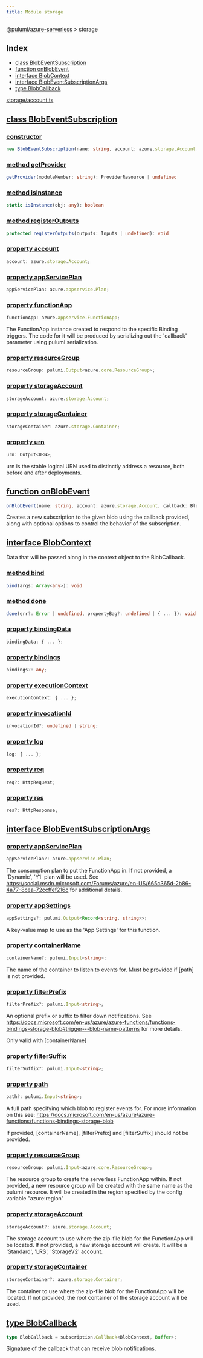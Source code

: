 ```yaml
---
title: Module storage
---
```


<a href="../index.html">@pulumi/azure-serverless</a> &gt; storage

<h2 class="pdoc-module-header">Index</h2>

* <a href="#BlobEventSubscription">class BlobEventSubscription</a>
* <a href="#onBlobEvent">function onBlobEvent</a>
* <a href="#BlobContext">interface BlobContext</a>
* <a href="#BlobEventSubscriptionArgs">interface BlobEventSubscriptionArgs</a>
* <a href="#BlobCallback">type BlobCallback</a>

<a href="/storage/account.ts">storage/account.ts</a> 


<h2 class="pdoc-module-header" id="BlobEventSubscription">
<a class="pdoc-member-name" href="/storage/account.ts#L181">class BlobEventSubscription</a>
</h2>
<h3 class="pdoc-member-header">
<a class="pdoc-child-name" href="/storage/account.ts#L182">constructor</a>
</h3>

```typescript
new BlobEventSubscription(name: string, account: azure.storage.Account, callback: BlobCallback, bindings: pulumi.Output<BlobBinding[]>, args: subscription.EventSubscriptionArgs, options?: pulumi.ResourceOptions)
```

<h3 class="pdoc-member-header">
<a class="pdoc-child-name" href="/node_modules/@pulumi/pulumi/resource.d.ts#L13">method getProvider</a>
</h3>

```typescript
getProvider(moduleMember: string): ProviderResource | undefined
```

<h3 class="pdoc-member-header">
<a class="pdoc-child-name" href="/node_modules/@pulumi/pulumi/resource.d.ts#L12">method isInstance</a>
</h3>

```typescript
static isInstance(obj: any): boolean
```

<h3 class="pdoc-member-header">
<a class="pdoc-child-name" href="/node_modules/@pulumi/pulumi/resource.d.ts#L135">method registerOutputs</a>
</h3>

```typescript
protected registerOutputs(outputs: Inputs | undefined): void
```

<h3 class="pdoc-member-header">
<a class="pdoc-child-name" href="/storage/account.ts#L182">property account</a>
</h3>

```typescript
account: azure.storage.Account;
```

<h3 class="pdoc-member-header">
<a class="pdoc-child-name" href="/subscription.ts#L237">property appServicePlan</a>
</h3>

```typescript
appServicePlan: azure.appservice.Plan;
```

<h3 class="pdoc-member-header">
<a class="pdoc-child-name" href="/subscription.ts#L244">property functionApp</a>
</h3>

```typescript
functionApp: azure.appservice.FunctionApp;
```


The FunctionApp instance created to respond to the specific Binding triggers.  The
code for it will be produced by serializing out the 'callback' parameter using pulumi
serialization.

<h3 class="pdoc-member-header">
<a class="pdoc-child-name" href="/subscription.ts#L234">property resourceGroup</a>
</h3>

```typescript
resourceGroup: pulumi.Output<azure.core.ResourceGroup>;
```

<h3 class="pdoc-member-header">
<a class="pdoc-child-name" href="/subscription.ts#L235">property storageAccount</a>
</h3>

```typescript
storageAccount: azure.storage.Account;
```

<h3 class="pdoc-member-header">
<a class="pdoc-child-name" href="/subscription.ts#L236">property storageContainer</a>
</h3>

```typescript
storageContainer: azure.storage.Container;
```

<h3 class="pdoc-member-header">
<a class="pdoc-child-name" href="/node_modules/@pulumi/pulumi/resource.d.ts#L11">property urn</a>
</h3>

```typescript
urn: Output<URN>;
```


urn is the stable logical URN used to distinctly address a resource, both before and after
deployments.

<h2 class="pdoc-module-header" id="onBlobEvent">
<a class="pdoc-member-name" href="/storage/account.ts#L131">function onBlobEvent</a>
</h2>

```typescript
onBlobEvent(name: string, account: azure.storage.Account, callback: BlobCallback, args: BlobEventSubscriptionArgs, opts?: pulumi.ResourceOptions): Promise<BlobEventSubscription>
```


Creates a new subscription to the given blob using the callback provided, along with optional
options to control the behavior of the subscription.

<h2 class="pdoc-module-header" id="BlobContext">
<a class="pdoc-member-name" href="/storage/account.ts#L59">interface BlobContext</a>
</h2>

Data that will be passed along in the context object to the BlobCallback.

<h3 class="pdoc-member-header">
<a class="pdoc-child-name" href="/node_modules/azure-functions-ts-essentials/models/context.d.ts#L18">method bind</a>
</h3>

```typescript
bind(args: Array<any>): void
```

<h3 class="pdoc-member-header">
<a class="pdoc-child-name" href="/node_modules/azure-functions-ts-essentials/models/context.d.ts#L19">method done</a>
</h3>

```typescript
done(err?: Error | undefined, propertyBag?: undefined | { ... }): void
```

<h3 class="pdoc-member-header">
<a class="pdoc-child-name" href="/storage/account.ts#L66">property bindingData</a>
</h3>

```typescript
bindingData: { ... };
```

<h3 class="pdoc-member-header">
<a class="pdoc-child-name" href="/node_modules/azure-functions-ts-essentials/models/context.d.ts#L6">property bindings</a>
</h3>

```typescript
bindings?: any;
```

<h3 class="pdoc-member-header">
<a class="pdoc-child-name" href="/storage/account.ts#L60">property executionContext</a>
</h3>

```typescript
executionContext: { ... };
```

<h3 class="pdoc-member-header">
<a class="pdoc-child-name" href="/node_modules/azure-functions-ts-essentials/models/context.d.ts#L4">property invocationId</a>
</h3>

```typescript
invocationId?: undefined | string;
```

<h3 class="pdoc-member-header">
<a class="pdoc-child-name" href="/subscription.ts#L24">property log</a>
</h3>

```typescript
log: { ... };
```

<h3 class="pdoc-member-header">
<a class="pdoc-child-name" href="/node_modules/azure-functions-ts-essentials/models/context.d.ts#L7">property req</a>
</h3>

```typescript
req?: HttpRequest;
```

<h3 class="pdoc-member-header">
<a class="pdoc-child-name" href="/node_modules/azure-functions-ts-essentials/models/context.d.ts#L9">property res</a>
</h3>

```typescript
res?: HttpResponse;
```

<h2 class="pdoc-module-header" id="BlobEventSubscriptionArgs">
<a class="pdoc-member-name" href="/storage/account.ts#L101">interface BlobEventSubscriptionArgs</a>
</h2>
<h3 class="pdoc-member-header">
<a class="pdoc-child-name" href="/subscription.ts#L67">property appServicePlan</a>
</h3>

```typescript
appServicePlan?: azure.appservice.Plan;
```


The consumption plan to put the FunctionApp in.  If not provided, a 'Dynamic', 'Y1' plan will
be used.  See https://social.msdn.microsoft.com/Forums/azure/en-US/665c365d-2b86-4a77-8cea-72ccffef216c for
additional details.

<h3 class="pdoc-member-header">
<a class="pdoc-child-name" href="/subscription.ts#L72">property appSettings</a>
</h3>

```typescript
appSettings?: pulumi.Output<Record<string, string>>;
```


A key-value map to use as the 'App Settings' for this function.

<h3 class="pdoc-member-header">
<a class="pdoc-child-name" href="/storage/account.ts#L114">property containerName</a>
</h3>

```typescript
containerName?: pulumi.Input<string>;
```


The name of the container to listen to events for.  Must be provided if [path]
is not provided.

<h3 class="pdoc-member-header">
<a class="pdoc-child-name" href="/storage/account.ts#L123">property filterPrefix</a>
</h3>

```typescript
filterPrefix?: pulumi.Input<string>;
```


An optional prefix or suffix to filter down notifications.  See
https://docs.microsoft.com/en-us/azure/azure-functions/functions-bindings-storage-blob#trigger---blob-name-patterns
for more details.

Only valid with [containerName]

<h3 class="pdoc-member-header">
<a class="pdoc-child-name" href="/storage/account.ts#L124">property filterSuffix</a>
</h3>

```typescript
filterSuffix?: pulumi.Input<string>;
```

<h3 class="pdoc-member-header">
<a class="pdoc-child-name" href="/storage/account.ts#L108">property path</a>
</h3>

```typescript
path?: pulumi.Input<string>;
```


A full path specifying which blob to register events for.  For more information on this see:
https://docs.microsoft.com/en-us/azure/azure-functions/functions-bindings-storage-blob

If provided, [containerName], [filterPrefix] and [filterSuffix] should not be provided.

<h3 class="pdoc-member-header">
<a class="pdoc-child-name" href="/subscription.ts#L47">property resourceGroup</a>
</h3>

```typescript
resourceGroup: pulumi.Input<azure.core.ResourceGroup>;
```


The resource group to create the serverless FunctionApp within.  If not provided, a new
resource group will be created with the same name as the pulumi resource. It will be created
in the region specified by the config variable "azure:region"

<h3 class="pdoc-member-header">
<a class="pdoc-child-name" href="/subscription.ts#L54">property storageAccount</a>
</h3>

```typescript
storageAccount?: azure.storage.Account;
```


The storage account to use where the zip-file blob for the FunctionApp will be located. If
not provided, a new storage account will create. It will be a 'Standard', 'LRS', 'StorageV2'
account.

<h3 class="pdoc-member-header">
<a class="pdoc-child-name" href="/subscription.ts#L60">property storageContainer</a>
</h3>

```typescript
storageContainer?: azure.storage.Container;
```


The container to use where the zip-file blob for the FunctionApp will be located. If not
provided, the root container of the storage account will be used.

<h2 class="pdoc-module-header" id="BlobCallback">
<a class="pdoc-member-name" href="/storage/account.ts#L99">type BlobCallback</a>
</h2>

```typescript
type BlobCallback = subscription.Callback<BlobContext, Buffer>;
```


Signature of the callback that can receive blob notifications.

